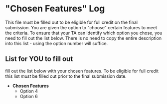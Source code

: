 # "Chosen Features" Log

This file must be filled out to be eligible for full credit on the final  submission. You are given the option to "choose" certain features to meet the criteria. To ensure that your TA can identify which option you chose, you need to fill out the list below. There is no need to copy the entire description into this list - using the option number will suffice.

## List for YOU to fill out
fill out the list below with your chosen features. To be eligible for full credit this list _must_ be filled out prior to the final submission date.
- **Chosen Features**
  - Option 4
  - Option 6
